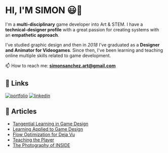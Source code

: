 # HI, I'M SIMON :smiley:🖖

I'm a **multi-disciplinary** game developer into Art & STEM. I have a **technical-designer profile** with a great passion for creating systems with an **empathetic approach**.

I've studied graphic design and then in _2018_ I've graduated as a **Designer and Animator for Videogames**. Since then, I've been learning and teaching online multiple skills related to game development.

📫 How to reach me: **simonsanchez.art@gmail.com** 


## 🔗 Links
[![portfolio](https://img.shields.io/badge/my_portfolio-000?style=for-the-badge&logo=ko-fi&logoColor=white)](https://www.simonsanchez.art/)
[![linkedin](https://img.shields.io/badge/linkedin-0A66C2?style=for-the-badge&logo=linkedin&logoColor=white)](https://www.linkedin.com/in/simonsanchezart/)

## 📝 Articles

- [Tangential Learning in Game Design](https://www.simonsanchez.art/articles/tangential-learning-in-world-games)
- [Learning Applied to Game Design](https://www.simonsanchez.art/articles/learning-applied-to-game-design)
- [Flow Optimization for Deja Vu](https://www.simonsanchez.art/articles/flow-optimization-for-deja-vu)
- [Teaching the Player](https://www.simonsanchez.art/articles/teaching-the-player)
- [The Photography of INSIDE](https://www.simonsanchez.art/articles/the-photography-of-inside)
